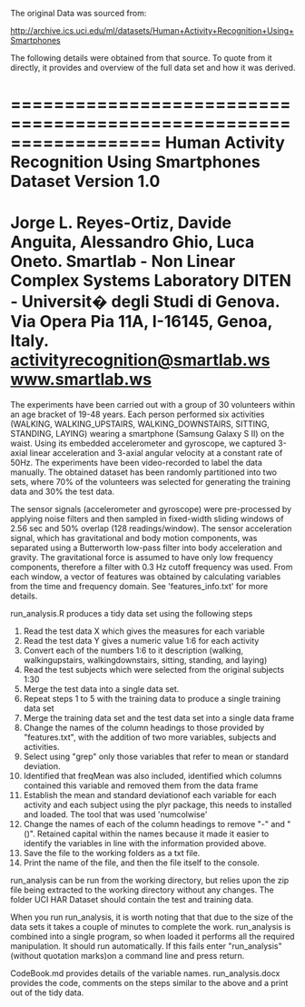 The original Data was sourced from:

http://archive.ics.uci.edu/ml/datasets/Human+Activity+Recognition+Using+Smartphones 

The following details were obtained from that source. To quote from it directly, it provides and overview of the full data set and how it was derived.


==================================================================
Human Activity Recognition Using Smartphones Dataset
Version 1.0
==================================================================
Jorge L. Reyes-Ortiz, Davide Anguita, Alessandro Ghio, Luca Oneto.
Smartlab - Non Linear Complex Systems Laboratory
DITEN - Universit� degli Studi di Genova.
Via Opera Pia 11A, I-16145, Genoa, Italy.
activityrecognition@smartlab.ws
www.smartlab.ws
==================================================================

The experiments have been carried out with a group of 30 volunteers within an age bracket of 19-48 years. Each person performed six activities (WALKING, WALKING_UPSTAIRS, WALKING_DOWNSTAIRS, SITTING, STANDING, LAYING) wearing a smartphone (Samsung Galaxy S II) on the waist. Using its embedded accelerometer and gyroscope, we captured 3-axial linear acceleration and 3-axial angular velocity at a constant rate of 50Hz. The experiments have been video-recorded to label the data manually. The obtained dataset has been randomly partitioned into two sets, where 70% of the volunteers was selected for generating the training data and 30% the test data. 

The sensor signals (accelerometer and gyroscope) were pre-processed by applying noise filters and then sampled in fixed-width sliding windows of 2.56 sec and 50% overlap (128 readings/window). The sensor acceleration signal, which has gravitational and body motion components, was separated using a Butterworth low-pass filter into body acceleration and gravity. The gravitational force is assumed to have only low frequency components, therefore a filter with 0.3 Hz cutoff frequency was used. From each window, a vector of features was obtained by calculating variables from the time and frequency domain. See 'features_info.txt' for more details. 


run_analysis.R produces a tidy data set using the following steps

1.   Read the test data X which gives the measures for each variable
2.   Read the test data Y gives a numeric value 1:6 for each activity
3.   Convert each of the numbers 1:6 to it description (walking, walkingupstairs, walkingdownstairs, sitting, standing, and laying)
4.   Read the test subjects which were selected from the original subjects 1:30  
5.   Merge the test data into a single data set.
6.   Repeat steps 1 to 5 with the training data to produce a single training data set
7.   Merge the training data set and the test data set into a single data frame
8.   Change the names of the column headings to those provided by "features.txt", with the addition of two more variables, subjects and activities.
9.   Select using "grep" only those variables that refer to mean or standard deviation.
10.  Identified that freqMean was also included, identified which columns contained this variable and removed them from the data frame
11.  Establish the mean and standard deviationof each variable for each activity and each subject using the plyr package, this needs to installed and loaded. The tool that was used 'numcolwise' 
12.  Change the names of each of the column headings to remove "-" and "()".  Retained capital within the names because it made it easier to identify the variables in line with the information provided above.
13.  Save the file to the working folders as a txt file.
14.  Print the name of the file, and then the file itself to the console.


run_analysis can be run from the working directory, but relies upon the zip file being extracted to the working directory without any changes.  The folder UCI HAR Dataset should contain the test and training data.

When you run run_analysis, it is worth noting that that due to the size of the data sets it takes a couple of minutes to complete the work.
run_analysis is combined into a single program, so when loaded it performs all the required manipulation. It should run automatically.  If this fails enter  "run_analysis" (without quotation marks)on a command line and press return.


CodeBook.md provides details of the variable names.
run_analysis.docx provides the code, comments on the steps similar to the above and a print out of the tidy data.

